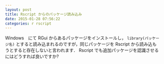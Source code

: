 ```yaml
---
layout: post
title: Rscript からのパッケージ読み込み
date: 2015-01-28 07:56:22
categories: r rscript
---
```

<!-- {% raw %} -->
<p>Windows　にて RGui からあるパッケージをインストールし， <code>library(パッケージ名)</code> とすると読み込まれるのですが，同じパッケージを Rscript から読み込もうとすると存在しないと言われます． Rscript でも追加パッケージを認識させるにはどうすれば良いですか?</p>
<!-- {% endraw %} -->
